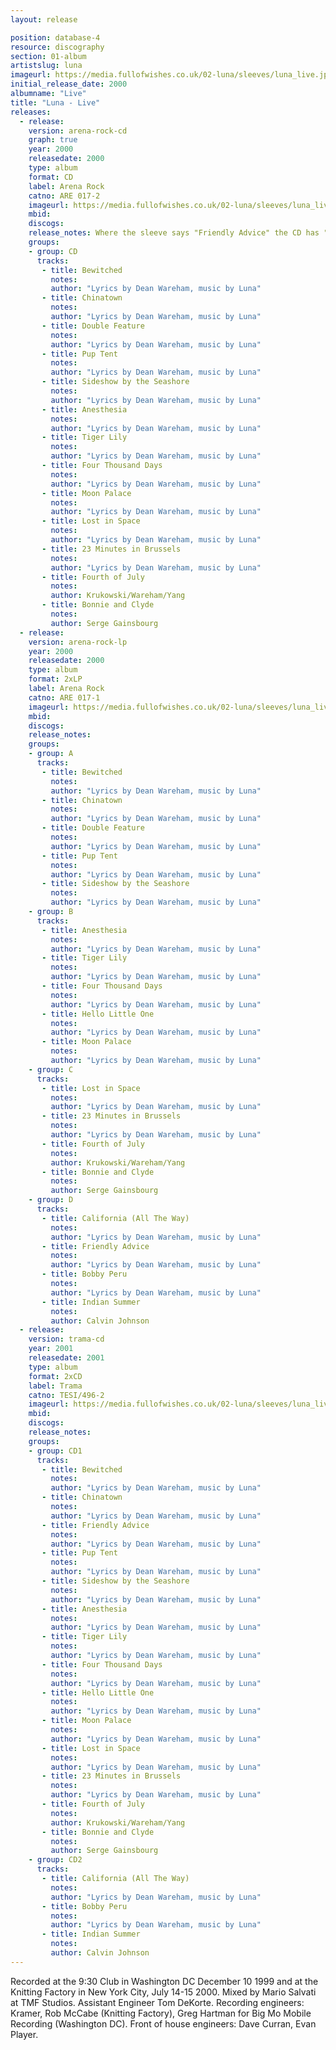```yaml
---
layout: release

position: database-4
resource: discography
section: 01-album
artistslug: luna
imageurl: https://media.fullofwishes.co.uk/02-luna/sleeves/luna_live.jpg
initial_release_date: 2000
albumname: "Live"
title: "Luna - Live"
releases:
  - release:
    version: arena-rock-cd
    graph: true
    year: 2000
    releasedate: 2000
    type: album
    format: CD
    label: Arena Rock
    catno: ARE 017-2
    imageurl: https://media.fullofwishes.co.uk/02-luna/sleeves/luna_live.jpg
    mbid:
    discogs:
    release_notes: Where the sleeve says "Friendly Advice" the CD has "Double Feature".
    groups:
    - group: CD
      tracks:
       - title: Bewitched
         notes:
         author: "Lyrics by Dean Wareham, music by Luna"
       - title: Chinatown
         notes:
         author: "Lyrics by Dean Wareham, music by Luna"
       - title: Double Feature
         notes:
         author: "Lyrics by Dean Wareham, music by Luna"
       - title: Pup Tent
         notes:
         author: "Lyrics by Dean Wareham, music by Luna"
       - title: Sideshow by the Seashore
         notes:
         author: "Lyrics by Dean Wareham, music by Luna"
       - title: Anesthesia
         notes:
         author: "Lyrics by Dean Wareham, music by Luna"
       - title: Tiger Lily
         notes:
         author: "Lyrics by Dean Wareham, music by Luna"
       - title: Four Thousand Days
         notes:
         author: "Lyrics by Dean Wareham, music by Luna"
       - title: Moon Palace
         notes:
         author: "Lyrics by Dean Wareham, music by Luna"
       - title: Lost in Space
         notes:
         author: "Lyrics by Dean Wareham, music by Luna"
       - title: 23 Minutes in Brussels
         notes:
         author: "Lyrics by Dean Wareham, music by Luna"
       - title: Fourth of July
         notes:
         author: Krukowski/Wareham/Yang
       - title: Bonnie and Clyde
         notes:
         author: Serge Gainsbourg
  - release:
    version: arena-rock-lp
    year: 2000
    releasedate: 2000
    type: album
    format: 2xLP
    label: Arena Rock
    catno: ARE 017-1
    imageurl: https://media.fullofwishes.co.uk/02-luna/sleeves/luna_live.jpg
    mbid:
    discogs:
    release_notes:
    groups:
    - group: A
      tracks:
       - title: Bewitched
         notes:
         author: "Lyrics by Dean Wareham, music by Luna"
       - title: Chinatown
         notes:
         author: "Lyrics by Dean Wareham, music by Luna"
       - title: Double Feature
         notes:
         author: "Lyrics by Dean Wareham, music by Luna"
       - title: Pup Tent
         notes:
         author: "Lyrics by Dean Wareham, music by Luna"
       - title: Sideshow by the Seashore
         notes:
         author: "Lyrics by Dean Wareham, music by Luna"
    - group: B
      tracks:
       - title: Anesthesia
         notes:
         author: "Lyrics by Dean Wareham, music by Luna"
       - title: Tiger Lily
         notes:
         author: "Lyrics by Dean Wareham, music by Luna"
       - title: Four Thousand Days
         notes:
         author: "Lyrics by Dean Wareham, music by Luna"
       - title: Hello Little One
         notes:
         author: "Lyrics by Dean Wareham, music by Luna"
       - title: Moon Palace
         notes:
         author: "Lyrics by Dean Wareham, music by Luna"
    - group: C
      tracks:
       - title: Lost in Space
         notes:
         author: "Lyrics by Dean Wareham, music by Luna"
       - title: 23 Minutes in Brussels
         notes:
         author: "Lyrics by Dean Wareham, music by Luna"
       - title: Fourth of July
         notes:
         author: Krukowski/Wareham/Yang
       - title: Bonnie and Clyde
         notes:
         author: Serge Gainsbourg
    - group: D
      tracks:
       - title: California (All The Way)
         notes:
         author: "Lyrics by Dean Wareham, music by Luna"
       - title: Friendly Advice
         notes:
         author: "Lyrics by Dean Wareham, music by Luna"
       - title: Bobby Peru
         notes:
         author: "Lyrics by Dean Wareham, music by Luna"
       - title: Indian Summer
         notes:
         author: Calvin Johnson
  - release:
    version: trama-cd
    year: 2001
    releasedate: 2001
    type: album
    format: 2xCD
    label: Trama
    catno: TESI/496-2
    imageurl: https://media.fullofwishes.co.uk/02-luna/sleeves/luna_live.jpg
    mbid:
    discogs:
    release_notes:
    groups:
    - group: CD1
      tracks:
       - title: Bewitched
         notes:
         author: "Lyrics by Dean Wareham, music by Luna"
       - title: Chinatown
         notes:
         author: "Lyrics by Dean Wareham, music by Luna"
       - title: Friendly Advice
         notes:
         author: "Lyrics by Dean Wareham, music by Luna"
       - title: Pup Tent
         notes:
         author: "Lyrics by Dean Wareham, music by Luna"
       - title: Sideshow by the Seashore
         notes:
         author: "Lyrics by Dean Wareham, music by Luna"
       - title: Anesthesia
         notes:
         author: "Lyrics by Dean Wareham, music by Luna"
       - title: Tiger Lily
         notes:
         author: "Lyrics by Dean Wareham, music by Luna"
       - title: Four Thousand Days
         notes:
         author: "Lyrics by Dean Wareham, music by Luna"
       - title: Hello Little One
         notes:
         author: "Lyrics by Dean Wareham, music by Luna"
       - title: Moon Palace
         notes:
         author: "Lyrics by Dean Wareham, music by Luna"
       - title: Lost in Space
         notes:
         author: "Lyrics by Dean Wareham, music by Luna"
       - title: 23 Minutes in Brussels
         notes:
         author: "Lyrics by Dean Wareham, music by Luna"
       - title: Fourth of July
         notes:
         author: Krukowski/Wareham/Yang
       - title: Bonnie and Clyde
         notes:
         author: Serge Gainsbourg
    - group: CD2
      tracks:
       - title: California (All The Way)
         notes:
         author: "Lyrics by Dean Wareham, music by Luna"
       - title: Bobby Peru
         notes:
         author: "Lyrics by Dean Wareham, music by Luna"
       - title: Indian Summer
         notes:
         author: Calvin Johnson
---
```

Recorded at the 9:30 Club in Washington DC December 10 1999 and at the Knitting Factory in New York City, July 14-15 2000.
Mixed by Mario Salvati at TMF Studios.
Assistant Engineer Tom DeKorte.
Recording engineers: Kramer, Rob McCabe (Knitting Factory), Greg Hartman for Big Mo Mobile Recording (Washington DC).
Front of house engineers: Dave Curran, Evan Player.
